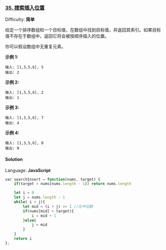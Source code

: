 ### [35\. 搜索插入位置](https://leetcode-cn.com/problems/search-insert-position/)

Difficulty: **简单**


给定一个排序数组和一个目标值，在数组中找到目标值，并返回其索引。如果目标值不存在于数组中，返回它将会被按顺序插入的位置。

你可以假设数组中无重复元素。

**示例 1:**

```
输入: [1,3,5,6], 5
输出: 2
```

**示例 2:**

```
输入: [1,3,5,6], 2
输出: 1
```

**示例 3:**

```
输入: [1,3,5,6], 7
输出: 4
```

**示例 4:**

```
输入: [1,3,5,6], 0
输出: 0
```


#### Solution

Language: **JavaScript**

```javascript
​var searchInsert = function(nums, target) {
    if(target > nums[nums.length - 1]) return nums.length

    let i = 0
    let j = nums.length - 1
    while( i < j){
        let mid = (i + j) >> 1 //左中位数
        if(nums[mid] < target){
            i = mid + 1
        }else{
            j = mid
        }
    }
    return i
};
```
